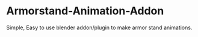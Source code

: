# Armorstand-Animation-Addon
Simple, Easy to use blender addon/plugin to make armor stand animations.
